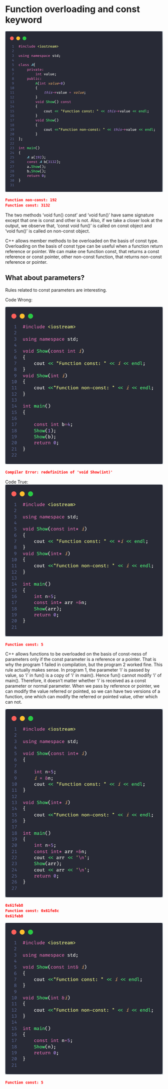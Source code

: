 # Function overloading and const keyword

![image Example Code use const keyword](image/ExampleCode1.png)

```json
Function non-const: 192
Function const: 3132
```

The two methods ‘void fun() const’ and ‘void fun()’ have same signature except that one is const and other is not. Also, if we take a closer look at the output, we observe that, ‘const void fun()’ is called on const object and ‘void fun()’ is called on non-const object.

C++ allows member methods to be overloaded on the basis of const type. Overloading on the basis of const type can be useful when a function return reference or pointer. We can make one function const, that returns a const reference or const pointer, other non-const function, that returns non-const reference or pointer.

## What about parameters?

Rules related to const parameters are interesting.

Code Wrong:

![image Code Wrong when have the parameters const](image/ExampleCode2.png)

```json
Compiler Error: redefinition of 'void Show(int)'
```

Code True:
![image Code True when have the parameters const](image/ExampleCode3.png)

```json
Function const: 5
```

C++ allows functions to be overloaded on the basis of const-ness of parameters only if the const parameter is a reference or a pointer. That is why the program 1 failed in compilation, but the program 2 worked fine. This rule actually makes sense. In program 1, the parameter ‘i’ is passed by value, so ‘i’ in fun() is a copy of ‘i’ in main(). Hence fun() cannot modify ‘i’ of main(). Therefore, it doesn’t matter whether ‘i’ is received as a const parameter or normal parameter. When we pass by reference or pointer, we can modify the value referred or pointed, so we can have two versions of a function, one which can modify the referred or pointed value, other which can not.

![image Code 4](image/ExampleCode4.png)

```json
0x61feb8
Function const: 0x61fe8c
0x61feb8
```

![image Code 5](image/ExampleCode5.png)

```json
Function const: 5
```
